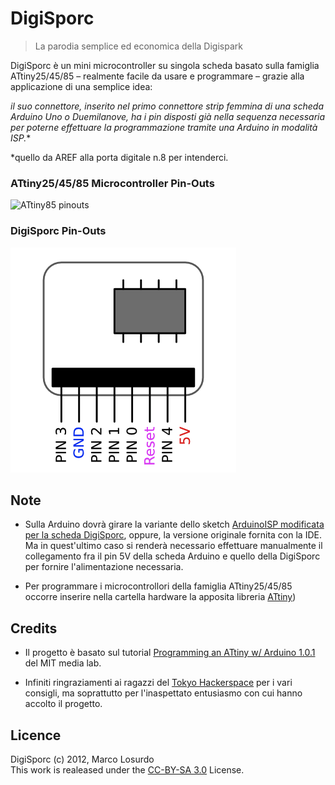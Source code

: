 # DigiSporc

> La parodia semplice ed economica della Digispark

DigiSporc è un mini microcontroller su singola scheda basato sulla famiglia ATtiny25/45/85 – realmente facile da usare e programmare – grazie alla applicazione di una semplice idea:

**il suo connettore, inserito nel primo* connettore strip femmina di una scheda Arduino Uno o Duemilanove, ha i pin disposti già nella sequenza necessaria per poterne effettuare la programmazione tramite una Arduino in modalità ISP.**

*quello da AREF alla porta digitale n.8 per intenderci.

### ATtiny25/45/85 Microcontroller Pin-Outs
![ATtiny85 pinouts](http://hlt.media.mit.edu/wp-content/uploads/2011/10/ATtiny45-85.png)

### DigiSporc Pin-Outs
![DigiSporc pinouts](https://github.com/MarcoLosurdo/DigiSporc/blob/master/pic/DigiSporc_pinout.png)

## Note
* Sulla Arduino dovrà girare la variante dello sketch [ArduinoISP modificata per la scheda DigiSporc](https://raw.github.com/MarcoLosurdo/DigiSporc/master/ArduinoISP_per_DigiSporc.ino), oppure, la versione originale fornita con la IDE. Ma in quest'ultimo caso si renderà necessario effettuare manualmente il collegamento fra il pin 5V della scheda Arduino e quello della DigiSporc per fornire l'alimentazione necessaria.

* Per programmare i microcontrollori della famiglia ATtiny25/45/85 occorre inserire nella cartella hardware la apposita libreria [ATtiny](https://github.com/damellis/attiny)) 

## Credits
* Il progetto è basato sul tutorial [Programming an ATtiny w/ Arduino 1.0.1](http://hlt.media.mit.edu/?p=1695) del MIT media lab.

* Infiniti ringraziamenti ai ragazzi del [Tokyo Hackerspace](http://tokyohackerspace.org/) per i vari consigli, ma soprattutto per l'inaspettato entusiasmo con cui hanno accolto il progetto.

## Licence
DigiSporc (c) 2012, Marco Losurdo  
This work is realeased under the [CC-BY-SA 3.0](http://creativecommons.org/licenses/by-sa/3.0/us/
) License.


